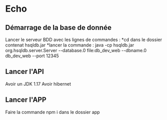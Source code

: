 # Echo
## Démarrage de la base de donnée
Lancer le serveur BDD avec les lignes de commandes :
*cd dans le dossier contenat hsqldb.jar
*lancer la commande : java -cp hsqldb.jar org.hsqldb.server.Server --database.0 file:db_dev_web --dbname.0 db_dev_web --port 12345
      
## Lancer l'API
Avoir un JDK 1.17
Avoir hibernet

## Lancer l'APP
Faire la commande npm i dans le dossier app
